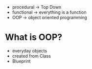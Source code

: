 - procedural -> Top Down
- functional -> everything is a function
- OOP -> object oriented programming
# What is OOP?
- everyday objects 
- created from Class
- Blueprint 

